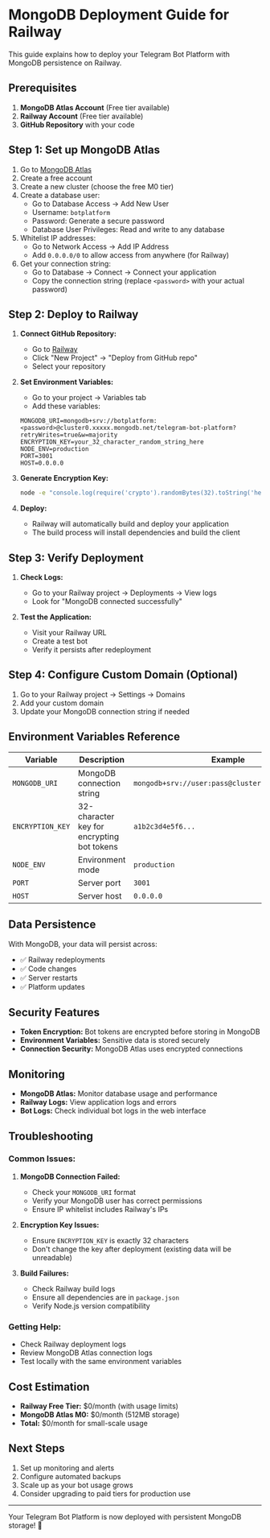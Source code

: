 # MongoDB Deployment Guide for Railway

This guide explains how to deploy your Telegram Bot Platform with MongoDB persistence on Railway.

## Prerequisites

1. **MongoDB Atlas Account** (Free tier available)
2. **Railway Account** (Free tier available)
3. **GitHub Repository** with your code

## Step 1: Set up MongoDB Atlas

1. Go to [MongoDB Atlas](https://www.mongodb.com/atlas)
2. Create a free account
3. Create a new cluster (choose the free M0 tier)
4. Create a database user:
   - Go to Database Access → Add New User
   - Username: `botplatform`
   - Password: Generate a secure password
   - Database User Privileges: Read and write to any database
5. Whitelist IP addresses:
   - Go to Network Access → Add IP Address
   - Add `0.0.0.0/0` to allow access from anywhere (for Railway)
6. Get your connection string:
   - Go to Database → Connect → Connect your application
   - Copy the connection string (replace `<password>` with your actual password)

## Step 2: Deploy to Railway

1. **Connect GitHub Repository:**
   - Go to [Railway](https://railway.app)
   - Click "New Project" → "Deploy from GitHub repo"
   - Select your repository

2. **Set Environment Variables:**
   - Go to your project → Variables tab
   - Add these variables:
   ```
   MONGODB_URI=mongodb+srv://botplatform:<password>@cluster0.xxxxx.mongodb.net/telegram-bot-platform?retryWrites=true&w=majority
   ENCRYPTION_KEY=your_32_character_random_string_here
   NODE_ENV=production
   PORT=3001
   HOST=0.0.0.0
   ```

3. **Generate Encryption Key:**
   ```bash
   node -e "console.log(require('crypto').randomBytes(32).toString('hex'))"
   ```

4. **Deploy:**
   - Railway will automatically build and deploy your application
   - The build process will install dependencies and build the client

## Step 3: Verify Deployment

1. **Check Logs:**
   - Go to your Railway project → Deployments → View logs
   - Look for "MongoDB connected successfully"

2. **Test the Application:**
   - Visit your Railway URL
   - Create a test bot
   - Verify it persists after redeployment

## Step 4: Configure Custom Domain (Optional)

1. Go to your Railway project → Settings → Domains
2. Add your custom domain
3. Update your MongoDB connection string if needed

## Environment Variables Reference

| Variable | Description | Example |
|----------|-------------|---------|
| `MONGODB_URI` | MongoDB connection string | `mongodb+srv://user:pass@cluster.mongodb.net/db` |
| `ENCRYPTION_KEY` | 32-character key for encrypting bot tokens | `a1b2c3d4e5f6...` |
| `NODE_ENV` | Environment mode | `production` |
| `PORT` | Server port | `3001` |
| `HOST` | Server host | `0.0.0.0` |

## Data Persistence

With MongoDB, your data will persist across:
- ✅ Railway redeployments
- ✅ Code changes
- ✅ Server restarts
- ✅ Platform updates

## Security Features

- **Token Encryption:** Bot tokens are encrypted before storing in MongoDB
- **Environment Variables:** Sensitive data is stored securely
- **Connection Security:** MongoDB Atlas uses encrypted connections

## Monitoring

- **MongoDB Atlas:** Monitor database usage and performance
- **Railway Logs:** View application logs and errors
- **Bot Logs:** Check individual bot logs in the web interface

## Troubleshooting

### Common Issues:

1. **MongoDB Connection Failed:**
   - Check your `MONGODB_URI` format
   - Verify your MongoDB user has correct permissions
   - Ensure IP whitelist includes Railway's IPs

2. **Encryption Key Issues:**
   - Ensure `ENCRYPTION_KEY` is exactly 32 characters
   - Don't change the key after deployment (existing data will be unreadable)

3. **Build Failures:**
   - Check Railway build logs
   - Ensure all dependencies are in `package.json`
   - Verify Node.js version compatibility

### Getting Help:

- Check Railway deployment logs
- Review MongoDB Atlas connection logs
- Test locally with the same environment variables

## Cost Estimation

- **Railway Free Tier:** $0/month (with usage limits)
- **MongoDB Atlas M0:** $0/month (512MB storage)
- **Total:** $0/month for small-scale usage

## Next Steps

1. Set up monitoring and alerts
2. Configure automated backups
3. Scale up as your bot usage grows
4. Consider upgrading to paid tiers for production use

---

Your Telegram Bot Platform is now deployed with persistent MongoDB storage! 🚀